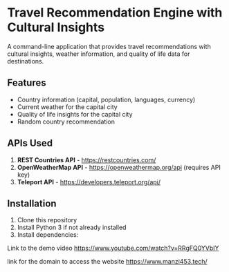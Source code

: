 # Travel Recommendation Engine with Cultural Insights

A command-line application that provides travel recommendations with cultural insights, weather information, and quality of life data for destinations.

## Features

- Country information (capital, population, languages, currency)
- Current weather for the capital city
- Quality of life insights for the capital city
- Random country recommendation

## APIs Used

1. **REST Countries API** - https://restcountries.com/
2. **OpenWeatherMap API** - https://openweathermap.org/api (requires API key)
3. **Teleport API** - https://developers.teleport.org/api/

## Installation

1. Clone this repository
2. Install Python 3 if not already installed
3. Install dependencies:
 
Link to the demo video
https://www.youtube.com/watch?v=RRgFQ0YVbIY


link for the domain to access the website
https://www.manzi453.tech/
